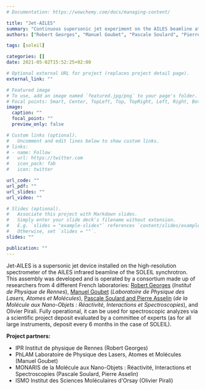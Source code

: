 ```yaml
---
# Documentation: https://wowchemy.com/docs/managing-content/

title: "Jet-AILES"
summary: "Continuous supersonic jet experiment on the AILES beamline at SOLEIL synchrotron"
authors: ["Robert Georges", "Manuel Goubet", "Pascale Soulard", "Pierre Asselin", pirali]

tags: [soleil]

categories: []
date: 2021-05-02T15:52:25+02:00

# Optional external URL for project (replaces project detail page).
external_link: ""

# Featured image
# To use, add an image named `featured.jpg/png` to your page's folder.
# Focal points: Smart, Center, TopLeft, Top, TopRight, Left, Right, BottomLeft, Bottom, BottomRight.
image:
  caption: ""
  focal_point: ""
  preview_only: false

# Custom links (optional).
#   Uncomment and edit lines below to show custom links.
# links:
# - name: Follow
#   url: https://twitter.com
#   icon_pack: fab
#   icon: twitter

url_code: ""
url_pdf: ""
url_slides: ""
url_video: ""

# Slides (optional).
#   Associate this project with Markdown slides.
#   Simply enter your slide deck's filename without extension.
#   E.g. `slides = "example-slides"` references `content/slides/example-slides.md`.
#   Otherwise, set `slides = ""`.
slides: ""

publication: ""
---
```



Jet-AILES is a supersonic jet device installed on the high-resolution spectrometer of the AILES infrared beamline of the SOLEIL synchrotron. This assembly was developed and is operated by a consortium made up of researchers from 4 different French laboratories: [Robert Georges](https://ipr.univ-rennes1.fr/interlocuteurs/robert-georges) (*Institut de Physique de Rennes*), [Manuel Goubet](https://pro.univ-lille.fr/manuel-goubet/) (*Laboratoire de Physique des Lasers, Atomes et Molécules*), [Pascale Soulard and Pierre Asselin](https://www.monaris.cnrs.fr/la-recherche/cirs/) (*de la Molécule aux Nano-Objets : Réactivité, Interactions et Spectroscopies*), and Olivier Pirali. Fully operational, it can be used for spectroscopic analyzes via a scientific project deposit evaluated by a committee of experts (as for all large instruments, deposit every 6 months in the case of SOLEIL).


**Project partners:**
- IPR Institut de physique de Rennes (Robert Georges)
- PhLAM Laboratoire de Physique des Lasers, Atomes et Molécules (Manuel Goubet)
- MONARIS de la Molécule aux Nano-Objets : Réactivité, Interactions et Spectroscopies (Pascale Soulard, Pierre Asselin)
- ISMO Institut des Sciences Moléculaires d'Orsay (Olivier Pirali)
